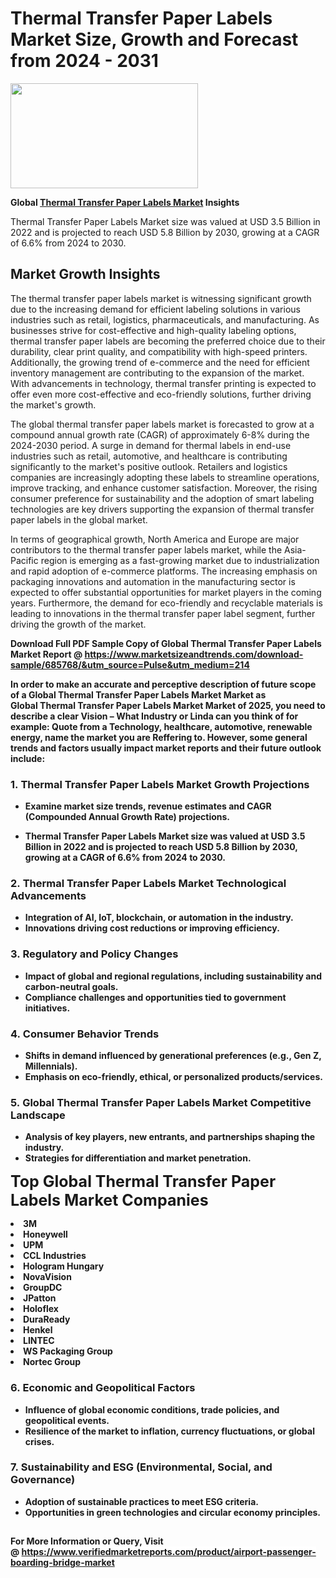 <H1>Thermal Transfer Paper Labels Market Size, Growth and Forecast from 2024 - 2031</H1><img class="aligncenter size-medium wp-image-584254" src="https://thirdeyenews.in/wp-content/uploads/2024/09/Global-Market-Research-300x168.jpeg" alt="" width="300" height="168" /><p><strong>Global&nbsp;<a href="https://www.marketsizeandtrends.com/download-sample/685768/&amp;utm_source=Pulse&amp;utm_medium=214">Thermal Transfer Paper Labels Market</a> Insights</strong></p><p>Thermal Transfer Paper Labels Market size was valued at USD 3.5 Billion in 2022 and is projected to reach USD 5.8 Billion by 2030, growing at a CAGR of 6.6% from 2024 to 2030.</p><p><h2>Market Growth Insights</h2> <p>The thermal transfer paper labels market is witnessing significant growth due to the increasing demand for efficient labeling solutions in various industries such as retail, logistics, pharmaceuticals, and manufacturing. As businesses strive for cost-effective and high-quality labeling options, thermal transfer paper labels are becoming the preferred choice due to their durability, clear print quality, and compatibility with high-speed printers. Additionally, the growing trend of e-commerce and the need for efficient inventory management are contributing to the expansion of the market. With advancements in technology, thermal transfer printing is expected to offer even more cost-effective and eco-friendly solutions, further driving the market's growth.</p> <p><strong></strong></p> <p>The global thermal transfer paper labels market is forecasted to grow at a compound annual growth rate (CAGR) of approximately 6-8% during the 2024-2030 period. A surge in demand for thermal labels in end-use industries such as retail, automotive, and healthcare is contributing significantly to the market's positive outlook. Retailers and logistics companies are increasingly adopting these labels to streamline operations, improve tracking, and enhance customer satisfaction. Moreover, the rising consumer preference for sustainability and the adoption of smart labeling technologies are key drivers supporting the expansion of thermal transfer paper labels in the global market.</p> <p>In terms of geographical growth, North America and Europe are major contributors to the thermal transfer paper labels market, while the Asia-Pacific region is emerging as a fast-growing market due to industrialization and rapid adoption of e-commerce platforms. The increasing emphasis on packaging innovations and automation in the manufacturing sector is expected to offer substantial opportunities for market players in the coming years. Furthermore, the demand for eco-friendly and recyclable materials is leading to innovations in the thermal transfer paper label segment, further driving the growth of the market.</p> <p><strong></p><p><span class=""><strong>Download Full PDF Sample Copy of Global Thermal Transfer Paper Labels Market Report</strong> @ <a href="https://www.marketsizeandtrends.com/download-sample/685768/&amp;utm_source=Pulse&amp;utm_medium=214" target="_blank">https://www.marketsizeandtrends.com/download-sample/685768/&amp;utm_source=Pulse&amp;utm_medium=214</a></span></p><p>In order to make an accurate and perceptive description of future scope of a Global&nbsp;Thermal Transfer Paper Labels Market Market as Global&nbsp;Thermal Transfer Paper Labels Market Market of 2025, you need to describe a clear Vision &ndash; What Industry or Linda can you think of for example: Quote from a Technology, healthcare, automotive, renewable energy, name the market you are Reffering to. However, some general trends and factors usually impact market reports and their future outlook include:</p><h3>1.&nbsp;<strong>Thermal Transfer Paper Labels Market Growth Projections</strong></h3><ul><li>Examine market size trends, revenue estimates and CAGR (Compounded Annual Growth Rate) projections.</li><li><p>Thermal Transfer Paper Labels Market size was valued at USD 3.5 Billion in 2022 and is projected to reach USD 5.8 Billion by 2030, growing at a CAGR of 6.6% from 2024 to 2030.</p></li></ul><h3>2.&nbsp;<strong>Thermal Transfer Paper Labels Market Technological Advancements</strong></h3><ul><li>Integration of AI, IoT, blockchain, or automation in the industry.</li><li>Innovations driving cost reductions or improving efficiency.</li></ul><h3>3.&nbsp;<strong>Regulatory and Policy Changes</strong></h3><ul><li>Impact of global and regional regulations, including sustainability and carbon-neutral goals.</li><li>Compliance challenges and opportunities tied to government initiatives.</li></ul><h3>4.&nbsp;<strong>Consumer Behavior Trends</strong></h3><ul><li>Shifts in demand influenced by generational preferences (e.g., Gen Z, Millennials).</li><li>Emphasis on eco-friendly, ethical, or personalized products/services.</li></ul><h3>5.&nbsp;<strong>Global Thermal Transfer Paper Labels Market Competitive Landscape</strong></h3><ul><li>Analysis of key players, new entrants, and partnerships shaping the industry.</li><li>Strategies for differentiation and market penetration.</li></ul><p data-pm-slice="1 1 []"><span style="color: inherit; font-family: inherit; font-size: 25px;">Top Global Thermal Transfer Paper Labels Market Companies</span></p><div class="" data-test-id=""><p><li>3M</li><li> Honeywell</li><li> UPM</li><li> CCL Industries</li><li> Hologram Hungary</li><li> NovaVision</li><li> GroupDC</li><li> JPatton</li><li> Holoflex</li><li> DuraReady</li><li> Henkel</li><li> LINTEC</li><li> WS Packaging Group</li><li> Nortec Group</li></p></div><h3>6.&nbsp;<strong>Economic and Geopolitical Factors</strong></h3><ul><li>Influence of global economic conditions, trade policies, and geopolitical events.</li><li>Resilience of the market to inflation, currency fluctuations, or global crises.</li></ul><h3>7.&nbsp;<strong>Sustainability and ESG (Environmental, Social, and Governance)</strong></h3><ul><li>Adoption of sustainable practices to meet ESG criteria.</li><li>Opportunities in green technologies and circular economy principles.</li></ul><h2><strong style="font-size: 14px;">For More Information or Query, Visit @&nbsp;</strong><a style="background-color: #ffffff; font-size: 14px;" href="https://www.marketsizeandtrends.com/report/thermal-transfer-paper-labels-market/" target="_blank">https://www.verifiedmarketreports.com/product/airport-passenger-boarding-bridge-market</a></h2>
